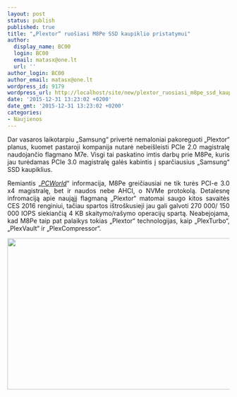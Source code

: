 ```yaml
---
layout: post
status: publish
published: true
title: "„Plextor“ ruošiasi M8Pe SSD kaupiklio pristatymui"
author:
  display_name: BC00
  login: BC00
  email: matasx@one.lt
  url: ''
author_login: BC00
author_email: matasx@one.lt
wordpress_id: 9179
wordpress_url: http://localhost/site/new/plextor_ruosiasi_m8pe_ssd_kaupiklio_pristatymui/
date: '2015-12-31 13:23:02 +0200'
date_gmt: '2015-12-31 13:23:02 +0200'
categories:
- Naujienos
---
```

<p style="text-align: justify;">
	Dar vasaros laikotarpiu &bdquo;Samsung&ldquo; privertė nemaloniai pakoreguoti &bdquo;Plextor&ldquo; planus, kuomet pastaroji kompanija nutarė nebei&scaron;leisti PCIe 2.0 magistralę naudojančio flagmano M7e. Visgi tai paskatino imtis darbų prie M8Pe, kuris jau turėdamas PCIe 3.0 magistralę galės kabintis į sparčiausius &bdquo;Samsung&ldquo; SSD kaupiklius.</p>
<p style="text-align: justify;">
	Remiantis &bdquo;<a href="http://www.pcworld.com/article/3018512/storage/plextors-m8pe-ssd-is-loaded-with-the-latest-storage-tech-to-satisfy-your-need-for-speed.html"><em>PCWorld</em></a>&ldquo; informacija, M8Pe greičiausiai ne tik turės PCI-e 3.0 x4 magistralę, bet ir naudos nebe AHCI, o NVMe protokolą. Detalesnę infromaciją apie naująjį flagmaną &bdquo;Plextor&ldquo; matomai saugo kitos savaitės CES 2016 renginiui, tačiau spartos i&scaron;tro&scaron;kusieji jau gali galvoti 270 000/ 150 000 IOPS siekiančią 4 KB skaitymo/ra&scaron;ymo operacijų spartą. Neabejojama, kad M8Pe taip pat palaikys tokias &bdquo;Plextor&ldquo; technologijas, kaip &bdquo;PlexTurbo&ldquo;, &bdquo;PlexVault&ldquo; ir &bdquo;PlexCompressor&ldquo;.</p>
<p style="text-align: justify;">
	<img alt="" src="http://technews.lt/userfiles/plextorm8pe.jpg" style="width: 520px; height: 342px;" /></p>
